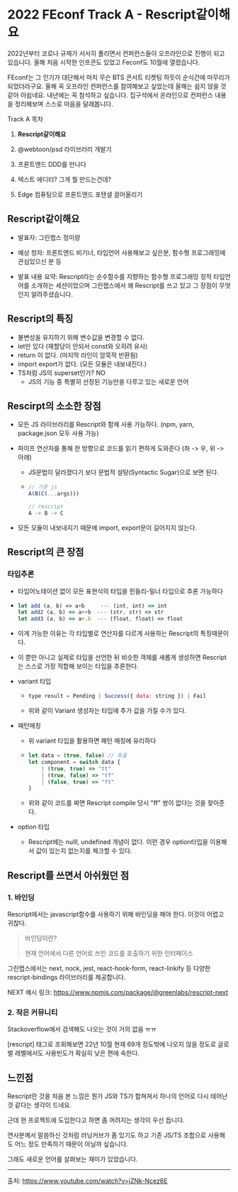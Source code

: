 # 2022 FEconf Track A - Rescript같이해요

2022년부터 코로나 규제가 서서히 풀리면서 컨퍼런스들이 오프라인으로 진행이 되고 있습니다. 올해 처음 시작한 인프콘도 있었고 Feconf도 10월에 열렸습니다.

FEconf는 그 인기가 대단해서 마치 무슨 BTS 콘서트 티켓팅 하듯이 순식간에 마무리가 되었더라구요. 올해 꼭 오프라인 컨퍼런스를 참여해보고 싶었는데 올해는 쉽지 않을 것 같아 아쉽네요. 내년에는 꼭 참석하고 싶습니다. 집구석에서 온라인으로 컨퍼런스 내용을 정리해보며 스스로 마음을 달래봅니다.



Track A 목차

1. **Rescript같이해요**

2. @webtoon/psd 라이브러리 개발기

3. 프론트엔드 DDD를 만나다 

4. 텍스트 에디터? 그게 뭘 만드는건데? 

5. Edge 컴퓨팅으로 프론트엔드 포텐셜 끌어올리기 



## Rescript같이해요

- 발표자: 그린랩스 정미량

- 예상 청자: 프론트엔드 비기너, 타입언어 사용해보고 싶은분, 함수형 프로그래밍에 관심있으신 분 등
- 발표 내용 요약: Rescript라는 순수함수를 지향하는 함수형 프로그래밍 정적 타입언어를 소개하는 세션이었으며 그린랩스에서 왜 Rescript를 쓰고 있고 그 장점이 무엇인지 알려주셨습니다.



## Rescript의 특징

- 불변성을 유지하기 위해 변수값을 변경할 수 없다.
- let만 있다 (재할당이 안되서 const와 오히려 유사)
- return 이 없다. (마지막 라인이 암묵적 반환됨)
- import export가 없다. (모든 모듈은 내보내진다.)
- TS처럼 JS의 superset인가? NO
  - JS의 기능 중 특별히 선정된 기능만을 다루고 있는 새로운 언어



## Rescirpt의 소소한 장점

- 모든 JS 라이브러리를 Rescript와 함께 사용 가능하다. (npm, yarn, package.json 모두 사용 가능)

- 파이프 연산자를 통해 한 방향으로 코드를 읽기 편하게 도와준다 (좌 -> 우, 위 -> 아래) 

  - JS문법이 달라졌다기 보다 문법적 설탕(Syntactic Sugar)으로 보면 된다.

  - ```javascript
    // 기존 js
    A(B(C(...args)))
    
    // rescript
    A -> B -> C
    ```

- 모든 모듈이 내보내지기 때문에 import, export문이 길어지지 않는다.



## Rescript의 큰 장점

### 타입추론

- 타입어노테이션 없이 모든 표현식의 타입을 힌들리-밀너 타입으로 추론 가능하다

- ```javascript
  let add (a, b) => a+b     --- (int, int) => int
  let add2 (a, b) => a++b  --- (str, str) => str
  let add3 (a, b) => a+.b  --- (float, float) => float
  ```

- 이게 가능한 이유는 각 타입별로 연산자를 다르게 사용하는 Rescript의 특징때문이다.

- 이 뿐만 아니고 실제로 타입을 선언한 뒤 비슷한 객체를 새롭게 생성하면 Rescript는 스스로 가장 적합해 보이는 타입을 추론한다.

- variant 타입

  - ```javascript
    type result = Pending | Success({ data: string }) | Fail
    ```

  - 위와 같이 Variant 생성자는 타입에 추가 값을 가질 수가 있다.

- 패턴매칭

  - 위 variant 타입을 활용하면 패턴 매칭에 유리하다

  - ```javascript
    let data = (true, false) // 튜플
    let component = switch data {
        | (true, true) => "tt"
        | (true, false) => "tf"
        | (false, true) => "ft"
    }
    ```

  - 위와 같이 코드를 짜면 Rescript compile 당시 "ff" 쌍이 없다는 것을 찾아준다.

- option 타입

  - Rescript에는 nulll, undefined 개념이 없다. 이런 경우 option타입을 이용해서 값이 있는지 없는지를 체크할 수 있다.



## Rescript를 쓰면서 아쉬웠던 점

### 1. 바인딩

Rescript에서는 javascript함수를 사용하기 위해 바인딩을 해야 한다. 이것이 어렵고 귀찮다.

> 바인딩이란?
>
> 현재 언어에서 다른 언어로 쓰인 코드를 호출하기 위한 인터페이스

그린랩스에서는 next, nock, jest, react-hook-form, react-linkify 등 다양한 rescript-bindings 라이브러리를 제공합니다.

NEXT 예시 링크: https://www.npmjs.com/package/@greenlabs/rescript-next



### 2. 작은 커뮤니티

Stackoverflow에서 검색해도 나오는 것이 거의 없음 ㅠㅠ

[rescript] 태그로 조회해보면 22년 10월 현재 69개 정도밖에 나오지 않을 정도로 글로벌 레벨에서도 사용빈도가 확실히 낮은 편에 속한다.



## 느낀점

Rescript란 것을 처음 본 느낌은 뭔가 JS와 TS가 합쳐져서 하나의 언어로 다시 태어난 것 같다는 생각이 드네요.

근데 현 프로젝트에 도입한다고 하면 좀 꺼려지는 생각이 우선 듭니다.

연사분께서 말씀하신 것처럼 러닝커브가 좀 있기도 하고 기존 JS/TS 조합으로 사용해도 어느 정도 만족하기 때문이 아닐까 싶습니다.

그래도 새로운 언어를 살펴보는 재미가 있었습니다.



---

출처: https://www.youtube.com/watch?v=jZNk-Ncez6E